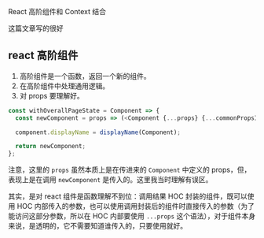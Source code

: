 React 高阶组件和 Context 结合

这篇文章写的很好

## react 高阶组件

1. 高阶组件是一个函数，返回一个新的组件。
2. 在高阶组件中处理通用逻辑。
3. 对 props 要理解好。

```js
const withOverallPageState = Component => {
  const newComponent = props => (<Component {...props} {...commonPropsInHOC} />);

  component.displayName = displayName(Component);

  return newComponent;
};
```

注意，这里的 `props` 虽然本质上是在传进来的 `Component` 中定义的 props，但，表现上是在调用 `newComponent` 是传入的。这里我当时理解有误区。

其实，是对 react 组件是函数理解不到位：调用结果 HOC 封装的组件，既可以使用 HOC 内部传入的参数，也可以使用调用封装后的组件时直接传入的参数（为了能访问这部分参数，所以在 HOC 内部要使用  `...props` 这个语法），对于组件本身来说，是透明的，它不需要知道谁传入的，只要使用就好。

